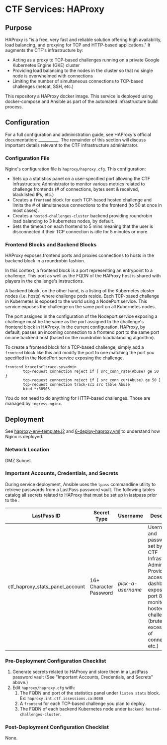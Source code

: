 # CTF Services: HAProxy

## Purpose

HAProxy is "is a free, very fast and reliable solution offering high availability, load balancing, and proxying for TCP and HTTP-based applications." It augments the CTF's infrastructure by:
- Acting as a proxy to TCP-based challenges running on a private Google Kubernetes Engine (GKE) cluster
- Providing load balancing to the nodes in the cluster so that no single node is overwhelmed with connections
- Limiting the number of simultaneous connections to TCP-based challenges (netcat, SSH, etc.) 

This repository a HAProxy docker image. This service is deployed using docker-compose and Ansible as part of the automated infrastructure build process. 


## Configuration

For a full configuration and administration guide, see HAProxy's official documentation: __________. The remainder of this section will discuss important details relevant to the CTF infrastructure administrator.

### Configuration File
Nginx's configuration file is `haproxy/haproxy.cfg`. This configuration:
- Sets up a statistics panel on a user-specified port allowing the CTF Infrastructure Administrator to monitor various metrics related to challenge frontends (# of connections, bytes sent & received, blacklisted IPs, etc.) 
- Creates a `frontend` block for each TCP-based hosted challenge and limits the # of simultaneous connections to the frontend (to 50 at once in most cases). 
- Creates a `hosted-challenges-cluster` backend providing roundrobin load balancing to 3 kubernetes nodes, by default.
- Sets the timeout on each frontend to 5 mins meaning that the user is disconnected if their TCP connection is idle for 5 minutes or more.

### Frontend Blocks and Backend Blocks
HAProxy exposes frontend ports and proxies connections to hosts in the backend block in a roundrobin fashion. 

In this context, a frontend block is a port representing an entrypoint to a challenge. This port as well as the FQDN of the HAProxy host is shared with players in the challenge's instructions. 

A backend block, on the other hand, is a listing of the Kubernetes cluster nodes (i.e. hosts) where challenge pods reside. Each TCP-based challenge in Kubernetes is exposed to the world using a NodePort service. This service exposes the challenge on the same port on all Kubernetes nodes.  

The port assigned in the configuration of the Nodeport service exposing a challenge must be the same as the port assigned to the challenge's frontend block in HAProxy. In the current configuration, HAProxy, by default, passes an incoming connection to a frontend port to the same port on one backend host (based on the roundrobin loadbalancing algorithm).

To create a frontend block for a TCP-based challenge, simply add a `frontend` block like this and modify the port to one matching the port you specified in the NodePort service exposing the challenge.
```
frontend braceforltrace-sysadmin
        tcp-request connection reject if { src_conn_rate(Abuse) ge 50 }
        tcp-request connection reject if { src_conn_cur(Abuse) ge 50 }
        tcp-request connection track-sc1 src table Abuse
        bind *:30903
```

You do not need to do anything for HTTP-based challenges. Those are managed by `ingress-nginx`.


## Deployment

See [haproxy-env-template.j2](../4-Service-Deployment-Stage/templates/haproxy-env-template.j2) and [6-deploy-haproxy.yml](../4-Service-Deployment-Stage/6-deploy-haproxy.yml) to understand how Nginx is deployed. 

### Network Location

DMZ Subnet.

### Important Accounts, Credentials, and Secrets

During service deployment, Ansible uses the `lpass` commandline utility to retrieve passwords from a LastPass password vault. The following tables catalog all secrets related to HAProxy that must be set up in lastpass prior to the <automated infrastructure build process>.

| LastPass ID                     | Secret Type              | Username            | Description                                                                                              | 
|---------------------------------|--------------------------|---------------------|----------------------------------------------------------------------------------------------------------|
| ctf_haproxy_stats_panel_account | 16+ Character Password                 | *pick-a-username*   | Username and password are set by the CTF Infrastructure Administrator. Provides access to a dashboard exposed on port 8080 for monitoring hosted challenges (bruteforcing, excessive # of connections, etc.) |                                                                                                         |

### Pre-Deployment Configuration Checklist
1. Generate secrets related to HAProxy and store them in a LastPass password vault (See "Important Accounts, Credentials, and Secrets" above.)
2. Edit `haproxy/haproxy.cfg` with:
    1. The FQDN and port of the statistics panel under `listen stats` block. Ex: `haproxy.int.ctf.issessions.ca:8080`
    2. A `frontend` for each TCP-based challenge you plan to deploy.
    3. The FQDN of each backend Kubernetes node under `backend hosted-challenges-cluster`.


### Post-Deployment Configuration Checklist
None.
